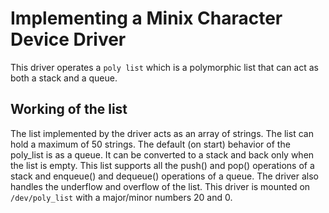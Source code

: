 # Implementing a Minix Character Device Driver

This driver operates a `poly list` which is a polymorphic list that can act as both a stack and a queue.

## Working of the list
The list implemented by the driver acts as an array of strings. The list can hold a maximum of 50 strings. The default (on start) behavior of the poly_list is as a queue. It can be converted to a stack and back only when the list is empty. This list supports all the push() and pop() operations of a stack and enqueue() and dequeue() operations of a queue. The driver also handles the underflow and overflow of the list. This driver is mounted on `/dev/poly_list` with a major/minor numbers 20 and 0.
